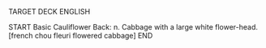 TARGET DECK
ENGLISH

START
Basic
Cauliflower
Back: n. Cabbage with a large white flower-head. [french chou fleuri flowered cabbage]
END
